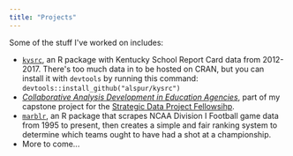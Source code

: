 ```yaml
---
title: "Projects"
---
```

  
Some of the stuff I've worked on includes:

- [`kysrc`](https://www.github.com/alspur/kysrc), an R package with Kentucky School Report Card data from 2012-2017. There's too much data in to be hosted on CRAN, but you can install it with `devtools` by running this command: `devtools::install_github("alspur/kysrc")`
- [*Collaborative Analysis Development in Education Agencies*](https://capstone.alspur.com), part of my capstone project for the [Strategic Data Project Fellowsihp](http://sdp.cepr.harvard.edu).
- [`marblr`](https://www.github.com/alspur/marblr), an R package that scrapes NCAA Division I Football game data from 1995 to present, then creates a simple and fair ranking system to determine which teams ought to have had a shot at a championship.
- More to come...
